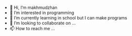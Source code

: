 - 👋 Hi, I’m makhmudzhan
- 👀 I’m interested in programming
- 🌱 I’m currently learning in school but I can make programs
- 💞️ I’m looking to collaborate on ...
- 📫 How to reach me ...

<!---
maxmusicbass4/maxmusicbass4 is a ✨ special ✨ repository because its `README.md` (this file) appears on your GitHub profile.
You can click the Preview link to take a look at your changes.
--->
